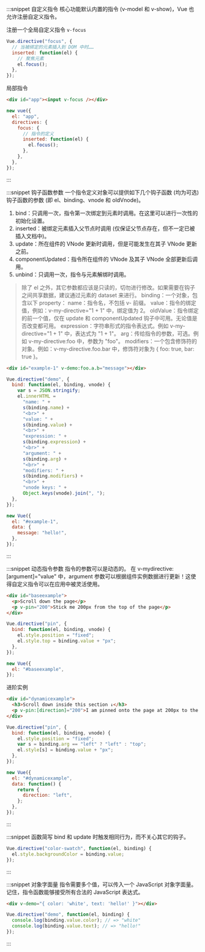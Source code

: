 :::snippet 自定义指令
核心功能默认内置的指令 (v-model 和 v-show)，Vue 也允许注册自定义指令。

注册一个全局自定义指令 `v-focus`

```javascript
Vue.directive("focus", {
  // 当被绑定的元素插入到 DOM 中时……
  inserted: function(el) {
    // 聚焦元素
    el.focus();
  },
});
```

局部指令

```html
<div id="app"><input v-focus /></div>
```

```javascript
new vue({
  el: "app",
  directives: {
    focus: {
      // 指令的定义
      inserted: function(el) {
        el.focus();
      },
    },
  },
});
```

:::

:::snippet 钩子函数参数
一个指令定义对象可以提供如下几个钩子函数 (均为可选)
钩子函数的参数 (即 el、binding、vnode 和 oldVnode)。

1. bind：只调用一次，指令第一次绑定到元素时调用。在这里可以进行一次性的初始化设置。
2. inserted：被绑定元素插入父节点时调用 (仅保证父节点存在，但不一定已被插入文档中)。
3. update：所在组件的 VNode 更新时调用，但是可能发生在其子 VNode 更新之前。
4. componentUpdated：指令所在组件的 VNode 及其子 VNode 全部更新后调用。
5. unbind：只调用一次，指令与元素解绑时调用。

> 除了 el 之外，其它参数都应该是只读的，切勿进行修改。如果需要在钩子之间共享数据，建议通过元素的 dataset 来进行。
> binding：一个对象，包含以下 property：
> name：指令名，不包括 v- 前缀。
> value：指令的绑定值，例如：v-my-directive="1 + 1" 中，绑定值为 2。
> oldValue：指令绑定的前一个值，仅在 update 和 componentUpdated 钩子中可用。无论值是否改变都可用。
> expression：字符串形式的指令表达式。例如 v-my-directive="1 + 1" 中，表达式为 "1 + 1"。
> arg：传给指令的参数，可选。例如 v-my-directive:foo 中，参数为 "foo"。
> modifiers：一个包含修饰符的对象。例如：v-my-directive.foo.bar 中，修饰符对象为 { foo: true, bar: true }。

```html
<div id="example-1" v-demo:foo.a.b="message"></div>
```

```javascript
Vue.directive("demo", {
  bind: function(el, binding, vnode) {
    var s = JSON.stringify;
    el.innerHTML =
      "name: " +
      s(binding.name) +
      "<br>" +
      "value: " +
      s(binding.value) +
      "<br>" +
      "expression: " +
      s(binding.expression) +
      "<br>" +
      "argument: " +
      s(binding.arg) +
      "<br>" +
      "modifiers: " +
      s(binding.modifiers) +
      "<br>" +
      "vnode keys: " +
      Object.keys(vnode).join(", ");
  },
});

new Vue({
  el: "#example-1",
  data: {
    message: "hello!",
  },
});
```

:::

:::snippet 动态指令参数
指令的参数可以是动态的。
在 v-mydirective:[argument]="value" 中，argument 参数可以根据组件实例数据进行更新！这使得自定义指令可以在应用中被灵活使用。

```html
<div id="baseexample">
  <p>Scroll down the page</p>
  <p v-pin="200">Stick me 200px from the top of the page</p>
</div>
```

```javascript
Vue.directive("pin", {
  bind: function(el, binding, vnode) {
    el.style.position = "fixed";
    el.style.top = binding.value + "px";
  },
});

new Vue({
  el: "#baseexample",
});
```

进阶实例

```html
<div id="dynamicexample">
  <h3>Scroll down inside this section ↓</h3>
  <p v-pin:[direction]="200">I am pinned onto the page at 200px to the left.</p>
</div>
```

```javascript
Vue.directive("pin", {
  bind: function(el, binding, vnode) {
    el.style.position = "fixed";
    var s = binding.arg == "left" ? "left" : "top";
    el.style[s] = binding.value + "px";
  },
});

new Vue({
  el: "#dynamicexample",
  data: function() {
    return {
      direction: "left",
    };
  },
});
```

:::

:::snippet 函数简写
bind 和 update 时触发相同行为，而不关心其它的钩子。

```javascript
Vue.directive("color-swatch", function(el, binding) {
  el.style.backgroundColor = binding.value;
});
```

:::

:::snippet 对象字面量
指令需要多个值，可以传入一个 JavaScript 对象字面量。记住，指令函数能够接受所有合法的 JavaScript 表达式。

```html
<div v-demo="{ color: 'white', text: 'hello!' }"></div>
```

```javascript
Vue.directive("demo", function(el, binding) {
  console.log(binding.value.color); // => "white"
  console.log(binding.value.text); // => "hello!"
});
```

:::
